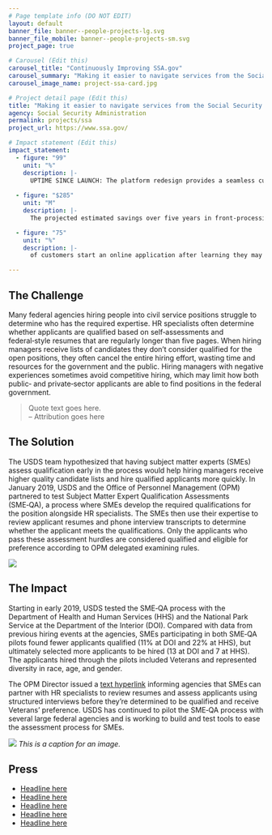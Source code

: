 ```yaml
---
# Page template info (DO NOT EDIT)
layout: default
banner_file: banner--people-projects-lg.svg
banner_file_mobile: banner--people-projects-sm.svg
project_page: true

# Carousel (Edit this)
carousel_title: "Continuously Improving SSA.gov"
carousel_summary: "Making it easier to navigate services from the Social Security Administration"
carousel_image_name: project-ssa-card.jpg

# Project detail page (Edit this)
title: "Making it easier to navigate services from the Social Security Administration by continuously improving SSA.gov"
agency: Social Security Administration
permalink: projects/ssa
project_url: https://www.ssa.gov/

# Impact statement (Edit this)
impact_statement:
  - figure: "99"
    unit: "%"
    description: |-
      UPTIME SINCE LAUNCH: The platform redesign provides a seamless customer experience and streamlines managing SSA benefits and records
      
  - figure: "$285"
    unit: "M"
    description: |-
      The projected estimated savings over five years in front-processing and infrastructure expenses.

  - figure: "75"
    unit: "%"
    description: |-
      of customers start an online application after learning they may be eligible for benefits.

---
```


## The Challenge

Many federal agencies hiring people into civil service positions struggle to determine who has the required expertise. HR specialists often determine whether applicants are qualified based on self‑assessments and federal‑style resumes that are regularly longer than five pages. When hiring managers receive lists of candidates they don’t consider qualified for the open positions, they often cancel the entire hiring effort, wasting time and resources for the government and the public. Hiring managers with negative experiences sometimes avoid competitive hiring, which may limit how both public‑ and private‑sector applicants are able to find positions in the federal government.

<blockquote class="pullquote" markdown="1">
Quote text goes here.
 <footer>– Attribution goes here</footer>
</blockquote>

## The Solution

The USDS team hypothesized that having subject matter experts (SMEs) assess qualification early in the process would help hiring managers receive higher quality candidate lists and hire qualified applicants more quickly. In January 2019, USDS and the Office of Personnel Management (OPM) partnered to test Subject Matter Expert Qualification Assessments (SME‑QA), a process where SMEs develop the required qualifications for the position alongside HR specialists. The SMEs then use their expertise to review applicant resumes and phone interview transcripts to determine whether the applicant meets the qualifications.
Only the applicants who pass these assessment hurdles are considered qualified and eligible for preference according to OPM delegated examining rules.

![](../images/project-title.jpg)

## The Impact

Starting in early 2019, USDS tested the SME‑QA process with the Department of Health and Human Services (HHS) and the National Park Service at the Department of the Interior (DOI). Compared with data from previous hiring events at the agencies, SMEs participating in both SME‑QA pilots found fewer applicants qualified (11% at DOI and 22% at HHS), but ultimately selected more applicants to be hired (13 at DOI and 7 at HHS). The applicants hired through the pilots included Veterans and represented diversity in race, age, and gender.
 
The OPM Director issued a [text hyperlink](https://www.usds.gov/) informing agencies that SMEs can partner with HR specialists to review resumes and assess applicants using structured interviews before they’re determined to be qualified and receive Veterans’ preference. USDS has continued to pilot the SME‑QA process with several large federal agencies and is working to build and test tools to ease the assessment process for SMEs.

![](../images/project-title.jpg)
*This is a caption for an image.*

## Press

- [Headline here](https://www.usds.gov/)
- [Headline here](https://www.usds.gov/)
- [Headline here](https://www.usds.gov/)
- [Headline here](https://www.usds.gov/)
- [Headline here](https://www.usds.gov/)
